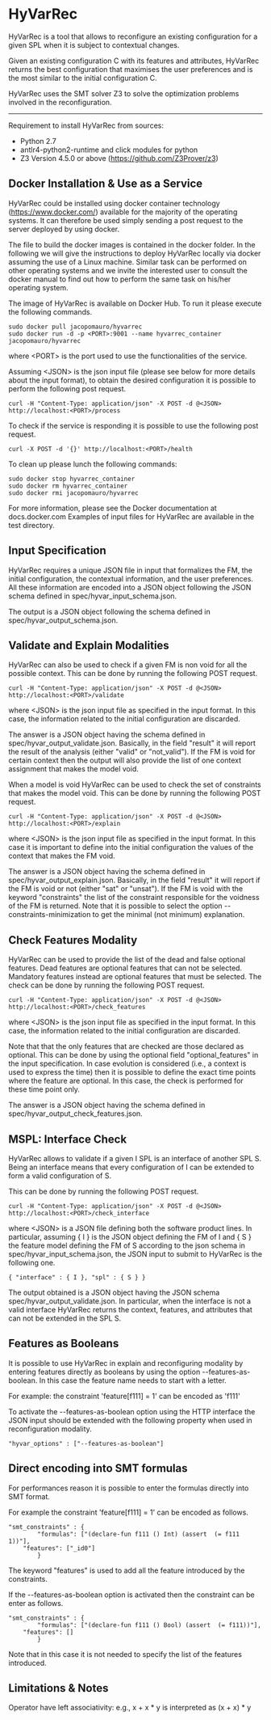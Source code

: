 # HyVarRec

HyVarRec is a tool that allows to reconfigure an existing configuration 
for a given SPL when it is subject to contextual changes.

Given an existing configuration C with its features and attributes, HyVarRec
returns the best configuration that maximises the user preferences and is
the most similar to the initial configuration C.

HyVarRec uses the SMT solver Z3 to solve the
optimization problems involved in the reconfiguration.

----

Requirement to install HyVarRec from sources:
 - Python 2.7
 - antlr4-python2-runtime and click modules for python
 - Z3 Version 4.5.0 or above (https://github.com/Z3Prover/z3)

Docker Installation & Use as a Service
----------------------
HyVarRec could be installed using docker container technology
(https://www.docker.com/) available for the majority of the operating systems.
It can therefore be used simply sending a post request to the server deployed
by using docker.

The file to build the docker images is contained in the docker folder. In the
following we will give the instructions to deploy HyVarRec locally via docker
assuming the use of a Linux machine.  Similar task can be performed on other
operating systems and we invite the interested user to consult the docker
manual to find out how to perform the same task on his/her operating system.

The image of HyVarRec is available on Docker Hub. To run it please execute the
following commands.

```
sudo docker pull jacopomauro/hyvarrec
sudo docker run -d -p <PORT>:9001 --name hyvarrec_container jacopomauro/hyvarrec
```

where \<PORT\> is the port used to use the functionalities of the service.

Assuming \<JSON\> is the json input file (please see below for more details
about the input format), to obtain the desired configuration it is possible
to perform the following post request.

```
curl -H "Content-Type: application/json" -X POST -d @<JSON> http://localhost:<PORT>/process
```

To check if the service is responding it is possible to use the following
post request.
```
curl -X POST -d '{}' http://localhost:<PORT>/health
```

To clean up please lunch the following commands:

```
sudo docker stop hyvarrec_container
sudo docker rm hyvarrec_container
sudo docker rmi jacopomauro/hyvarrec
```

For more information, please see the Docker documentation at docs.docker.com
Examples of input files for HyVarRec are available in the test directory.

Input Specification
----------------------
HyVarRec requires a unique JSON file in input that formalizes the FM, the
initial configuration, the contextual information, and the user preferences.
All these information are encoded into a JSON object following the JSON
schema defined in spec/hyvar_input_schema.json.

The output is a JSON object following
the schema defined in spec/hyvar_output_schema.json.

Validate and Explain Modalities
----------------------

HyVarRec can also be used to check if a given FM is non void for all the possible context.
This can be done by running the following POST request.

```
curl -H "Content-Type: application/json" -X POST -d @<JSON> http://localhost:<PORT>/validate
```

where \<JSON\> is the json input file as specified in the input format.
In this case, the information related to the initial configuration are discarded.

The answer is a JSON object having the schema defined in spec/hyvar_output_validate.json.
Basically, in the field "result" it will report the result of the analysis (either "valid" or "not_valid").
If the FM is void for certain context then the output will also provide the list of one context
assignment that makes the model void.

When a model is void HyVarRec can be used to check the set of constraints that makes the model void.
This can be done by running the following POST request.

```
curl -H "Content-Type: application/json" -X POST -d @<JSON> http://localhost:<PORT>/explain
```

where \<JSON\> is the json input file as specified in the input format. In this case it is
important to define into the initial configuration the values of the context
that makes the FM void.

The answer is a JSON object having the schema defined in spec/hyvar_output_explain.json.
Basically, in the field "result" it will report if the FM is void or not (either "sat" or "unsat").
If the FM is void with the keyword "constraints" the list of the constraint responsible for the
voidness of the FM is returned. Note that it is possible to select the option --constraints-minimization
to get the minimal (not minimum) explanation.

Check Features Modality
----------------------

HyVarRec can be used to provide the list of the dead and false optional features.
Dead features are optional features that can not be selected.
Mandatory features instead are optional features that must be selected.
The check can be done by running the following POST request.

```
curl -H "Content-Type: application/json" -X POST -d @<JSON> http://localhost:<PORT>/check_features
```

where \<JSON\> is the json input file as specified in the input format.
In this case, the information related to the initial configuration are discarded.

Note that that the only features that are checked are those declared as optional. This can be done by
using the optional field "optional_features" in the input specification. In case evolution is considered
(i.e., a context is used to express the time) then it is possible to define the exact time points where the
feature are optional. In this case, the check is performed for these time point only.

The answer is a JSON object having the schema defined in spec/hyvar_output_check_features.json.

MSPL: Interface Check
----------------------
HyVarRec allows to validate if a given I SPL is an interface of another SPL S. Being an interface
means that every configuration of I can be extended to form a valid configuration of S.
  
This can be done by running the following POST request.

```
curl -H "Content-Type: application/json" -X POST -d @<JSON> http://localhost:<PORT>/check_interface
```

where \<JSON\> is a JSON file defining both the software product lines.
In particular, assuming { I } is the JSON object defining the FM of I and { S } the feature model
defining the FM of S according to the json schema in spec/hyvar_input_schema.json, the JSON input
to submit to HyVarRec is the following one.
 
```
{ "interface" : { I }, "spl" : { S } }
```

The output obtained is a JSON object having the JSON schema spec/hyvar_output_validate.json.
In particular, when the interface is not a valid interface HyVarRec returns the context, features,
and attributes that can not be extended in the SPL S.

Features as Booleans
--------------------
It is possible to use HyVarRec in explain and reconfiguring modality by entering features directly
as booleans by using the option --features-as-boolean. In this case the feature name needs to
start with a letter.

For example: the constraint 'feature[f111] = 1' can be encoded as 'f111'

To activate the --features-as-boolean option using the HTTP interface the JSON input should be
extended with the following property when used in reconfiguration modality.

```
"hyvar_options" : ["--features-as-boolean"]
```

Direct encoding into SMT formulas
---------------------------------

For performances reason it is possible to enter the formulas directly into SMT format.

For example the constraint 'feature[f111] = 1' can be encoded as follows.

```
"smt_constraints" : {
		"formulas": ["(declare-fun f111 () Int) (assert  (= f111 1))"],
    "features": ["_id0"]
		}
```

The keyword "features" is used to add all the feature introduced by the constraints.

If the --features-as-boolean option is activated then the constraint can be enter as follows.

```
"smt_constraints" : {
		"formulas": ["(declare-fun f111 () Bool) (assert  (= f111))"],
    "features": []
		}
```

Note that in this case it is not needed to specify the list of the features introduced.

Limitations & Notes
------------
Operator have left associativity: e.g., x + x * y is interpreted as (x + x) * y
